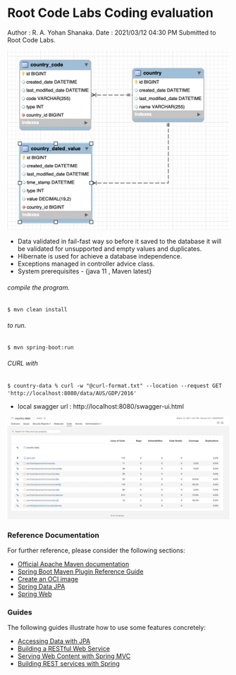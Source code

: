 # Root Code Labs Coding evaluation

Author : R. A. Yohan Shanaka.
Date   : 2021/03/12 04:30 PM Submitted to Root Code Labs.


![ER](ER.png)

* Data validated in fail-fast way so before it saved to the database it will be validated for unsupported and empty values and duplicates.
* Hibernate is used for achieve a database independence.
* Exceptions managed in controller advice class.
* System prerequisites - {java 11 , Maven latest}
###### compile the program. 
  `$ mvn clean install`
###### to run. 
  `$ mvn spring-boot:run`
###### CURL with
  `$ country-data % curl -w "@curl-format.txt" --location --request GET 'http://localhost:8080/data/AUS/GDP/2016'`

* local swagger url : http://localhost:8080/swagger-ui.html

![SONAR](sonar.png)

### Reference Documentation
For further reference, please consider the following sections:

* [Official Apache Maven documentation](https://maven.apache.org/guides/index.html)
* [Spring Boot Maven Plugin Reference Guide](https://docs.spring.io/spring-boot/docs/2.4.3/maven-plugin/reference/html/)
* [Create an OCI image](https://docs.spring.io/spring-boot/docs/2.4.3/maven-plugin/reference/html/#build-image)
* [Spring Data JPA](https://docs.spring.io/spring-boot/docs/2.4.3/reference/htmlsingle/#boot-features-jpa-and-spring-data)
* [Spring Web](https://docs.spring.io/spring-boot/docs/2.4.3/reference/htmlsingle/#boot-features-developing-web-applications)

### Guides
The following guides illustrate how to use some features concretely:

* [Accessing Data with JPA](https://spring.io/guides/gs/accessing-data-jpa/)
* [Building a RESTful Web Service](https://spring.io/guides/gs/rest-service/)
* [Serving Web Content with Spring MVC](https://spring.io/guides/gs/serving-web-content/)
* [Building REST services with Spring](https://spring.io/guides/tutorials/bookmarks/)